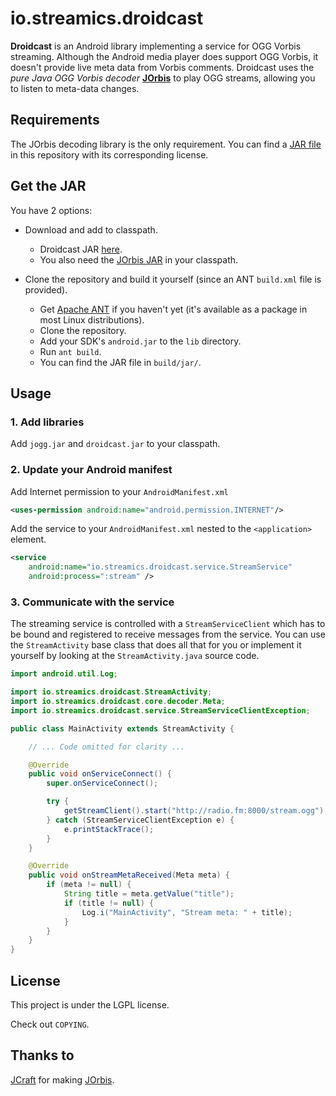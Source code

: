 # io.streamics.droidcast

**Droidcast** is an Android library implementing a service for OGG Vorbis
streaming. Although the Android media player does support OGG Vorbis, it
doesn't provide live meta data from Vorbis comments. Droidcast uses the
*pure Java OGG Vorbis decoder* **[JOrbis](http://www.jcraft.com/jorbis/)**
to play OGG streams, allowing you to listen to meta-data changes.

## Requirements

The JOrbis decoding library is the only requirement. You can find a
[JAR file](/lib) in this repository with its corresponding license.

## Get the JAR

You have 2 options:

* Download and add to classpath.
    * Droidcast JAR [here](/droidcast.jar).
    * You also need the [JOrbis JAR](/lib) in your classpath.

* Clone the repository and build it yourself (since an ANT `build.xml` file
  is provided).
    * Get [Apache ANT](http://ant.apache.org/) if you haven't yet (it's
      available as a package in most Linux distributions).
    * Clone the repository.
    * Add your SDK's `android.jar` to the `lib` directory.
    * Run `ant build`.
    * You can find the JAR file in `build/jar/`.

## Usage

### 1. Add libraries

Add `jogg.jar` and `droidcast.jar` to your classpath.

### 2. Update your Android manifest

Add Internet permission to your `AndroidManifest.xml`

```xml
<uses-permission android:name="android.permission.INTERNET"/>
```

Add the service to your `AndroidManifest.xml` nested to the `<application>`
element.

```xml
<service
    android:name="io.streamics.droidcast.service.StreamService"
    android:process=":stream" />
```

### 3. Communicate with the service

The streaming service is controlled with a `StreamServiceClient` which has to
be bound and registered to receive messages from the service. You can use the
`StreamActivity` base class that does all that for you or implement it
yourself by looking at the `StreamActivity.java` source code.

```java
import android.util.Log;

import io.streamics.droidcast.StreamActivity;
import io.streamics.droidcast.core.decoder.Meta;
import io.streamics.droidcast.service.StreamServiceClientException;

public class MainActivity extends StreamActivity {

    // ... Code omitted for clarity ...

    @Override
    public void onServiceConnect() {
        super.onServiceConnect();

        try {
            getStreamClient().start("http://radio.fm:8000/stream.ogg");
        } catch (StreamServiceClientException e) {
            e.printStackTrace();
        }
    }

    @Override
    public void onStreamMetaReceived(Meta meta) {
        if (meta != null) {
            String title = meta.getValue("title");
            if (title != null) {
                Log.i("MainActivity", "Stream meta: " + title);
            }
        }
    }
}
```

## License

This project is under the LGPL license.

Check out `COPYING`.

## Thanks to

[JCraft](http://www.jcraft.com/) for making
[JOrbis](http://www.jcraft.com/jorbis/).
